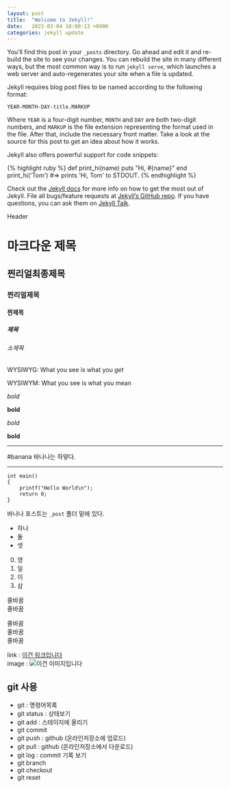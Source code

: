 ```yaml
---
layout: post
title:  "Welcome to Jekyll!"
date:   2022-03-04 10:00:13 +0900
categories: jekyll update
---
```

You’ll find this post in your `_posts` directory. Go ahead and edit it and re-build the site to see your changes. You can rebuild the site in many different ways, but the most common way is to run `jekyll serve`, which launches a web server and auto-regenerates your site when a file is updated.

Jekyll requires blog post files to be named according to the following format:

`YEAR-MONTH-DAY-title.MARKUP`

Where `YEAR` is a four-digit number, `MONTH` and `DAY` are both two-digit numbers, and `MARKUP` is the file extension representing the format used in the file. After that, include the necessary front matter. Take a look at the source for this post to get an idea about how it works.

Jekyll also offers powerful support for code snippets:

{% highlight ruby %}
def print_hi(name)
  puts "Hi, #{name}"
end
print_hi('Tom')
#=> prints 'Hi, Tom' to STDOUT.
{% endhighlight %}

Check out the [Jekyll docs][jekyll-docs] for more info on how to get the most out of Jekyll. File all bugs/feature requests at [Jekyll’s GitHub repo][jekyll-gh]. If you have questions, you can ask them on [Jekyll Talk][jekyll-talk].

[jekyll-docs]: https://jekyllrb.com/docs/home
[jekyll-gh]:   https://github.com/jekyll/jekyll
[jekyll-talk]: https://talk.jekyllrb.com/


Header
# 마크다운 제목
## 찐리얼최종제목
### 찐리얼제목
#### 찐제목
##### 제목
###### 소제목

WYSIWYG: What you see is what you *get*

WYSIWYM: What you see is what you mean

*bold*

**bold**

_bold_

__bold__

---

#banana
바나나는 하얗다.

---
```
int main()
{
	printf("Hello World\n");
	return 0;
}
```

바나나 포스트는 `_post` 폴더 밑에 있다.

* 하나
* 둘
* 셋

0. 영
1. 일
2. 이
3. 삼

줄바꿈\
줄바꿈

줄바꿈 <br>
줄바꿈  
줄바꿈


link : [이건 링크입니다](http://youtube.com)\
image : ![이건 이미지입니다](https://cdn.pixabay.com/photo/2017/02/20/18/03/cat-2083492__340.jpg)


## git 사용
* git : 명령어목록
* git status : 상태보기
* git add : 스테이지에 올리기
* git commit
* git push : github (온라인저장소에 업로드)
* git pull : github (온라인저장소에서 다운로드)
* git log : commit 기록 보기
* git branch
* git checkout
* git reset
